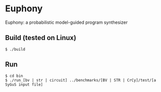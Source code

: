 # Euphony
Euphony: a probabilistic model-guided program synthesizer

## Build (tested on Linux)
```
$ ./build
```

## Run
```
$ cd bin
$ ./run_[bv | str | circuit] ../benchmarks/[BV | STR | CrCy]/test/[a SyGuS input file]
```

